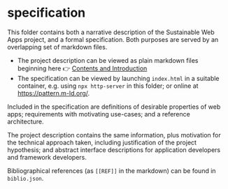 # specification

This folder contains both a narrative description of the Sustainable Web Apps project, and a formal specification. Both purposes are served by an overlapping set of markdown files.

- The project description can be viewed as plain markdown files beginning here 👉 [Contents and Introduction](index.md)
- The specification can be viewed by launching `index.html` in a suitable container, e.g. using `npx http-server` in this folder; or online at https://pattern.m-ld.org/.

Included in the specification are definitions of desirable properties of web apps; requirements with motivating use-cases; and a reference architecture.

The project description contains the same information, plus motivation for the technical approach taken, including justification of the project hypothesis; and abstract interface descriptions for application developers and framework developers.

Bibliographical references (as `[[REF]]` in the markdown) can be found in `biblio.json`.
